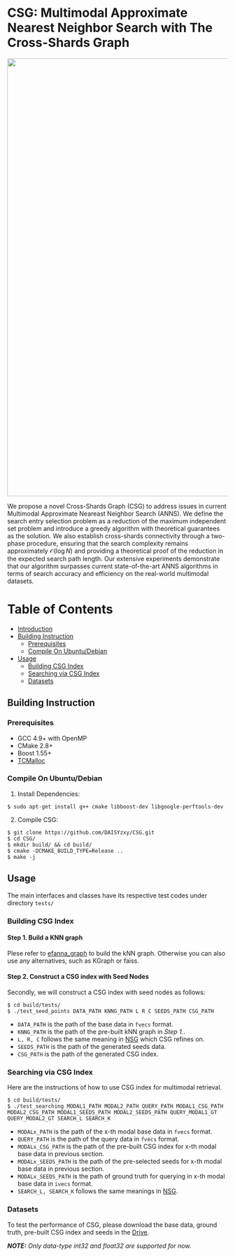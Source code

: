 # CSG: Multimodal Approximate Nearest Neighbor Search with The Cross-Shards Graph

<img src="case_study.png" width="1000px">

We propose a novel Cross-Shards Graph (CSG) to address issues in current Multimodal Approximate Neareast Neighbor Search (ANNS). We define the search entry selection problem as a reduction of the maximum independent set problem and introduce a greedy algorithm with theoretical guarantees as the solution. We also establish cross-shards connectivity through a two-phase procedure, ensuring that the search complexity remains approximately $\mathcal{O}(\log N)$ and providing a theoretical proof of the reduction in the expected search path length. Our extensive experiments demonstrate that our algorithm surpasses current state-of-the-art ANNS algorithms in terms of search accuracy and efficiency on the real-world multimodal datasets.


Table of Contents
=================
<!--ts-->
* [Introduction](#introduction)
* [Building Instruction](#building-instruction)
     * [Prerequisites](#prerequisites)
     * [Compile On Ubuntu/Debian](#compile-on-ubuntudebian)
* [Usage](#usage)
     * [Building CSG Index](#building-csg-index)
     * [Searching via CSG Index](#searching-via-csg-index)
     * [Datasets](#datasets)

## Building Instruction

### Prerequisites

+ GCC 4.9+ with OpenMP
+ CMake 2.8+
+ Boost 1.55+
+ [TCMalloc](http://goog-perftools.sourceforge.net/doc/tcmalloc.html)


### Compile On Ubuntu/Debian

1. Install Dependencies:

```shell
$ sudo apt-get install g++ cmake libboost-dev libgoogle-perftools-dev
```

2. Compile CSG:

```shell
$ git clone https://github.com/DAISYzxy/CSG.git
$ cd CSG/
$ mkdir build/ && cd build/
$ cmake -DCMAKE_BUILD_TYPE=Release ..
$ make -j
```


## Usage

The main interfaces and classes have its respective test codes under directory `tests/`

### Building CSG Index


#### Step 1. Build a KNN graph

Plese refer to [efanna\_graph](https://github.com/ZJULearning/efanna\_graph) to build the kNN graph. Otherwise you can also use any alternatives, such as KGraph or faiss.

#### Step 2. Construct a CSG index with Seed Nodes

Secondly, we will construct a CSG index with seed nodes as follows:

```shell
$ cd build/tests/
$ ./test_seed_points DATA_PATH KNNG_PATH L R C SEEDS_PATH CSG_PATH
```

+ `DATA_PATH` is the path of the base data in `fvecs` format.
+ `KNNG_PATH` is the path of the pre-built kNN graph in *Step 1.*.
+ `L, R, C` follows the same meaning in [NSG](https://github.com/ZJULearning/nsg) which CSG refines on.
+ `SEEDS_PATH` is the path of the generated seeds data.
+ `CSG_PATH` is the path of the generated CSG index.

### Searching via CSG Index

Here are the instructions of how to use CSG index for multimodal retrieval.

```shell
$ cd build/tests/
$ ./test_searching MODAL1_PATH MODAL2_PATH QUERY_PATH MODAL1_CSG_PATH MODAL2_CSG_PATH MODAL1_SEEDS_PATH MODAL2_SEEDS_PATH QUERY_MODAL1_GT QUERY_MODAL2_GT SEARCH_L SEARCH_K
```

+ `MODALx_PATH` is the path of the x-th modal base data in `fvecs` format.
+ `QUERY_PATH` is the path of the query data in `fvecs` format.
+ `MODALx_CSG_PATH` is the path of the pre-built CSG index for x-th modal base data in previous section.
+ `MODALx_SEEDS_PATH` is the path of the pre-selected seeds for x-th modal base data in previous section.
+ `MODALx_SEEDS_PATH` is the path of ground truth for querying in x-th modal base data in `ivecs` format.
+ `SEARCH_L, SEARCH_K` follows the same meanings in [NSG](https://github.com/ZJULearning/nsg).

### Datasets
To test the performance of CSG, please download the base data, ground truth, pre-built CSG index and seeds in the [Drive](https://drive.google.com/file/d/1A16uRDzC9PIF8vs9pdwNdGs8MQPEQj5b/view?usp=sharing).

***NOTE:** Only data-type int32 and float32 are supported for now.*
